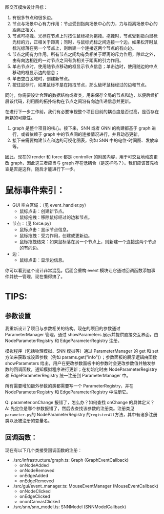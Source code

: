 图交互模块设计目标：

1. 有很多节点和很多边。
2. 节点与场景中心有力作用：节点受到指向场景中心的力，力与距离场景中心的距离正相关。
3. 节点可拖拽。光标在节点上时按住鼠标视为拖拽。拖拽时，节点受到指向鼠标光标的力，正相关于距离；同时，与鼠标光标之间连接一个边。如果松开时鼠标光标落在另一个节点上，则新建一个连接这两个节点的有向边。
4. 节点之间有力作用。所有节点之间均有负相关于距离的斥力作用，除此之外，由有向边相连的一对节点之间有负相关于距离的引力作用。
5. 单击节点时，使用随节点移动的框显示节点信息；单击边时，使用随边的中点移动的框显示边的信息；
6. 单击空白区域时，创建新节点。
7. 按住鼠标时，如果鼠标不是在拖拽节点，那么破坏鼠标经过的边和节点。

同时，你需要设计合理的数据结构或者类，用来保存全局的节点和边，以便后续扩展该代码，利用图的拓扑结构在节点之间沿有向边传递信息并更新。

在进行下一步工作前，我们有必要审视整个项目目前的耦合度是否过高，是否存在解耦的可能性。

1. graph 是整个项目的核心。接下来，SNN 或者 GNN 的构建都基于 graph 进行，或者依赖于 graph 中的节点间的连接情况进行，并且动态更新。
2. 接下来需要构建节点和边的可视化图表，例如 SNN 中的电位-时间图、发放率等。

因此，现在的 render 和 force 都是 controller 的附属内容，用于可交互地动态更改 graph，因此这三者应当与 graph 存在低耦合（是这样吗？）。我们应该首先检查是否是这样，随后才能进行下一步。

# 鼠标事件索引：

- GUI 空白区域：（见 event_handler.py）
  - 鼠标点击：创建新节点。
  - 鼠标拖拽：移除鼠标经过的边和节点。
- 节点：（见 force.py）
  - 鼠标点击：显示节点信息。
  - 鼠标拖拽：受力作用，创建或更新边。
  - 鼠标拖拽结束：如果鼠标落在另一个节点上，则新建一个连接这两个节点的有向边。
- 边：
  - 鼠标点击：显示边信息。

你可以看到这个设计非常混乱。后面会重构 event 模块让它通过回调函数添加事件并统一管理，现在懒得搞了。

# TIPS:

## 参数设置

我重新设计了项目与参数相关的结构。现在的项目的参数通过 ParameterManager 管理，通过 showParameters 展示并提供直接交互界面，由 NodeParameterRegistry 和 EdgeParameterRegistry 注册。

模拟程序（包括物理模拟、SNN 模拟等）通过 ParameterManager 的 get 和 set 方法来获取或设置参数（例如 params.get("info")）；参数面板的展示逻辑由函数 showParameters 给出，用户在更改参数面板中的参数时会更改参数值并触发参数的回调函数，通知模拟程序进行更新；在初始化时由 NodeParameterRegistry 和 EdgeParameterRegistry 统一注册到 ParameterManager 中。

所有需要增加额外参数的类都需要写一个 ParameterRegistry，并在 NodeParameterRegistry 和 EdgeParameterRegistry 中注册它。

Q: parameter.onChange 报错了，怎么办？如何查找 onChange 的具体定义？
A: 先定位是哪个参数报错了，然后去查找该参数的注册类。注册类见`parameter.py`的 NodeParameterRegistry 的`registerAll`方法，其中有诸多注册类以及被注册的变量名。

## 回调函数：

现在有以下几个类接受回调函数的注册：

- ./src/infrastructure/graph.ts: Graph (GraphEventCallback)
  - onNodeAdded
  - onNodeRemoved
  - onEdgeAdded
  - onEdgeRemoved
- ./src/gui/event_manager.ts: MouseEventManager (MouseEventCallback)
  - onNodeClicked
  - onEdgeClicked
  - ononCanvasClicked
- ./src/snn/snn_model.ts: SNNModel (SNNModelCallback)
